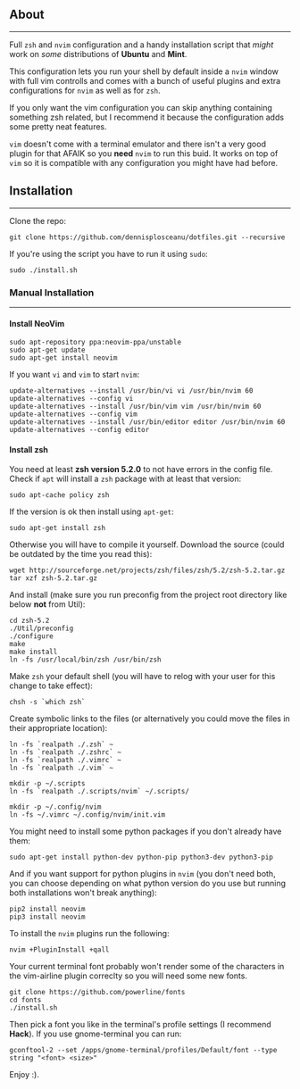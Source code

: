 ## About
---
Full ```zsh``` and ```nvim``` configuration and a handy installation script that *might* work on *some* distributions of **Ubuntu** and **Mint**.

This configuration lets you run your shell by default inside a ```nvim``` window with full vim controlls and comes with a bunch of useful plugins and extra configurations for ```nvim``` as well as for ```zsh```.

If you only want the vim configuration you can skip anything containing something zsh related, but I recommend it because the configuration adds some pretty neat features.

```vim``` doesn't come with a terminal emulator and there isn't a very good plugin for that AFAIK so you **need** ```nvim``` to run this buid. It works on top of ```vim``` so it is compatible with any configuration you might have had before.
## Installation 
---

Clone the repo:

    git clone https://github.com/dennisplosceanu/dotfiles.git --recursive

If you're using the script you have to run it using ```sudo```:

    sudo ./install.sh

### Manual Installation
---

#### Install NeoVim

    sudo apt-repository ppa:neovim-ppa/unstable
    sudo apt-get update
    sudo apt-get install neovim

If you want ```vi``` and ```vim``` to start ```nvim```:

    update-alternatives --install /usr/bin/vi vi /usr/bin/nvim 60
    update-alternatives --config vi
    update-alternatives --install /usr/bin/vim vim /usr/bin/nvim 60
    update-alternatives --config vim
    update-alternatives --install /usr/bin/editor editor /usr/bin/nvim 60
    update-alternatives --config editor

#### Install zsh

You need at least **zsh version 5.2.0** to not have errors in the config file.
Check if ```apt``` will install a ```zsh``` package with at least that version:

    sudo apt-cache policy zsh

If the version is ok then install using ```apt-get```:

    sudo apt-get install zsh

Otherwise you will have to compile it yourself.
Download the source (could be outdated by the time you read this):

    wget http://sourceforge.net/projects/zsh/files/zsh/5.2/zsh-5.2.tar.gz
    tar xzf zsh-5.2.tar.gz

And install (make sure you run preconfig from the project root directory like below **not** from Util):

    cd zsh-5.2
    ./Util/preconfig
    ./configure
    make
    make install
    ln -fs /usr/local/bin/zsh /usr/bin/zsh

Make ```zsh``` your default shell (you will have to relog with your user for this change to take effect):

    chsh -s `which zsh`

Create symbolic links to the files (or alternatively you could move the files in their appropriate location):

    ln -fs `realpath ./.zsh` ~
    ln -fs `realpath ./.zshrc` ~
    ln -fs `realpath ./.vimrc` ~
    ln -fs `realpath ./.vim` ~

    mkdir -p ~/.scripts
    ln -fs `realpath ./.scripts/nvim` ~/.scripts/

    mkdir -p ~/.config/nvim
    ln -fs ~/.vimrc ~/.config/nvim/init.vim

You might need to install some python packages if you don't already have them:

    sudo apt-get install python-dev python-pip python3-dev python3-pip

And if you want support for python plugins in ```nvim``` (you don't need both, you can choose depending on what python version do you use but running both installations  won't break anything):

    pip2 install neovim
    pip3 install neovim

To install the ```nvim``` plugins run the following:
    
    nvim +PluginInstall +qall

Your current terminal font probably won't render some of the characters in the vim-airline plugin correclty so you will need some new fonts.

    git clone https://github.com/powerline/fonts
    cd fonts
    ./install.sh

Then pick a font you like in the terminal's profile settings (I recommend **Hack**). If you use gnome-terminal you can run:
    
    
    gconftool-2 --set /apps/gnome-terminal/profiles/Default/font --type string "<font> <size>"


Enjoy :).

